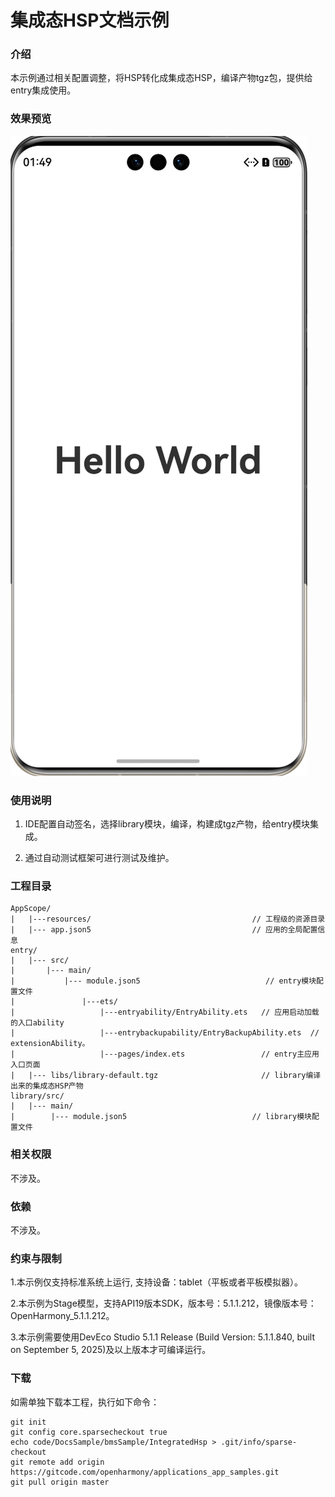 # 集成态HSP文档示例

### 介绍

本示例通过相关配置调整，将HSP转化成集成态HSP，编译产物tgz包，提供给entry集成使用。

### 效果预览
![img.png](img.png)

### 使用说明

1. IDE配置自动签名，选择library模块，编译，构建成tgz产物，给entry模块集成。

2. 通过自动测试框架可进行测试及维护。

### 工程目录
```
AppScope/
|   |---resources/                                    // 工程级的资源目录
|   |--- app.json5                                    // 应用的全局配置信息
entry/
|   |--- src/
|       |--- main/
|           |--- module.json5                            // entry模块配置文件
|               |---ets/
|                   |---entryability/EntryAbility.ets   // 应用启动加载的入口ability
|                   |---entrybackupability/EntryBackupAbility.ets  // extensionAbility。
|                   |---pages/index.ets                 // entry主应用入口页面
|   |--- libs/library-default.tgz                       // library编译出来的集成态HSP产物
library/src/
|   |--- main/
|        |--- module.json5                            // library模块配置文件
```

### 相关权限

不涉及。

### 依赖

不涉及。

### 约束与限制

1.本示例仅支持标准系统上运行, 支持设备：tablet（平板或者平板模拟器）。

2.本示例为Stage模型，支持API19版本SDK，版本号：5.1.1.212，镜像版本号：OpenHarmony_5.1.1.212。

3.本示例需要使用DevEco Studio 5.1.1 Release (Build Version: 5.1.1.840, built on September 5, 2025)及以上版本才可编译运行。

### 下载

如需单独下载本工程，执行如下命令：

````
git init
git config core.sparsecheckout true
echo code/DocsSample/bmsSample/IntegratedHsp > .git/info/sparse-checkout
git remote add origin https://gitcode.com/openharmony/applications_app_samples.git
git pull origin master
````